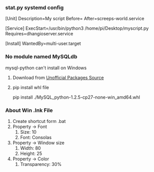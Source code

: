 

### stat.py systemd config

   [Unit]
   Description=My script
   Before=
   After=screeps-world.service
   
   [Service]
   ExecStart=/usr/bin/python3 /home/pi/Desktop/myscript.py
   Requires=dhangioserver.service
   
   [Install]
   WantedBy=multi-user.target



### No module named MySQLdb

mysql-python can't install on Windows

1. Download from [Unofficial Packages Source](https://www.lfd.uci.edu/~gohlke/pythonlibs/#_mysql-python)
2. pip install whl file

   pip install ./MySQL_python-1.2.5-cp27-none-win_amd64.whl



### About Win .lnk File

1. Create shortcut form .bat
2. Property -> Font
   1. Size: 10
   2. Font: Consolas
3. Property -> Window size
   1. Width: 80
   2. Height: 25
4. Property -> Color
   1. Transparency: 30%


